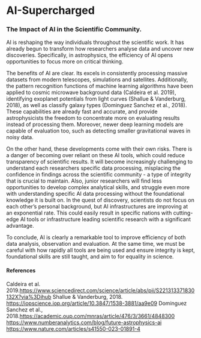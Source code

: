 # AI-Supercharged
### The Impact of AI in the Scientific Community.
AI is reshaping the way individuals throughout the scientific work. It has already begun to transform how researchers analyse data and uncover new discoveries. Specifically, in astrophysics, the efficiency of AI opens opportunities to focus more on critical thinking.

The benefits of AI are clear. Its excels in consistently processing massive datasets from modern telescopes, simulations and satellites. Additionally, the pattern recognition functions of machine learning algorithms have been applied to cosmic microwave background data (Caldeira et al. 2019), identifying exoplanet potentials from light curves (Shallue & Vanderburg, 2018), as well as classify galaxy types (Dominguez Sanchez et al., 2018). These capabilities are already fast and accurate, and provide astrophysicists the freedom to concentrate more on evaluating results instead of processing them. Moreover, newer deep learning models are capable of evaluation too, such as detecting smaller gravitational waves in noisy data.

On the other hand, these developments come with their own risks. There is a danger of becoming over reliant on these AI tools, which could reduce transparency of scientific results. It will become increasingly challenging to understand each researchers specific data processing, misplacing the confidence in findings across the scientific community - a type of integrity that is crucial to maintain. Also, junior researchers will find less opportunities to develop complex analytical skills, and struggle even more with understanding specific AI data processing without the foundational knowledge it is built on. In the quest of discovery, scientists do not focus on each other’s personal background, but AI infrastructures are improving at an exponential rate. This could easily result in specific nations with cutting-edge AI tools or infrastructure leading scientific research with a significant advantage.

To conclude, AI is clearly a remarkable tool to improve efficiency of both data analysis, observation and evaluation. At the same time, we must be careful with how rapidly all tools are being used and ensure integrity is kept, foundational skills are still taught, and aim to for equality in science.

#### References
Caldeira et al. 2019.https://www.sciencedirect.com/science/article/abs/pii/S221313371830132X?via%3Dihub
Shallue & Vanderburg, 2018. https://iopscience.iop.org/article/10.3847/1538-3881/aa9e09
Dominguez Sanchez et al., 2018.https://academic.oup.com/mnras/article/476/3/3661/4848300
https://www.numberanalytics.com/blog/future-astrophysics-ai
https://www.nature.com/articles/s41550-023-01891-4
